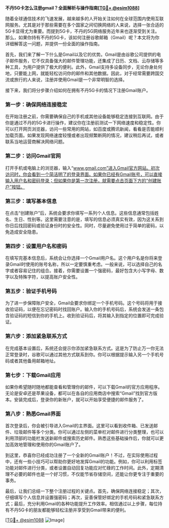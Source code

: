 **不丹5G卡怎么注册gmail？全面解析与操作指南[[TG💪+ @esim1088](https://t.me/s/esim1088)]**

随着全球通信技术的飞速发展，越来越多的人开始关注如何在全球范围内使用互联网服务。尤其是对于那些需要在多个国家之间切换网络的人来说，选择一张合适的5G卡显得尤为重要。而提到5G卡，不丹的5G网络服务近年来也逐渐受到关注。那么，如果你持有不丹的5G卡，该如何注册谷歌邮箱（Gmail）呢？本文将为你详细解答这一问题，并提供一份全面的操作指南。

首先，我们来了解一下什么是Gmail以及它的优势。Gmail是由谷歌公司提供的电子邮件服务，它不仅具备强大的邮件管理功能，还集成了日历、文档、云存储等多种工具，为用户提供了极大的便利。此外，Gmail支持多设备同步，无论你身处何地，只要能上网，就能轻松访问你的邮件和其他数据。因此，对于经常需要跨国交流或旅行的人来说，注册并使用Gmail是一个非常明智的选择。

接下来，我们将分步骤介绍如何在拥有不丹5G卡的情况下注册Gmail账户。

### **第一步：确保网络连接稳定**
在开始注册之前，你需要确保自己的手机或其他设备能够稳定连接到互联网。由于你是通过不丹的5G卡进行操作，建议你在注册前测试一下网络速度和稳定性。你可以打开网页浏览器，访问一些常用的网站，如百度或腾讯新闻，看看是否能顺利加载页面。如果发现网络速度较慢或者出现频繁断网的情况，建议稍后再试，或者联系当地运营商解决网络问题。

### **第二步：访问Gmail官网**
打开手机或电脑上的浏览器，输入“www.gmail.com”进入Gmail官方网站。初次访问时，你会看到一个简洁明了的登录界面。如果你已经有Gmail账号，可以直接输入用户名和密码登录；但如果你是第一次注册，就需要点击页面下方的“创建账户”按钮。

### **第三步：填写基本信息**
在点击“创建账户”后，系统会要求你填写一系列个人信息。这些信息通常包括姓名、生日、性别等。这里需要注意的是，填写的信息必须真实有效，因为这关系到你日后找回密码或验证身份时的安全性。同时，尽量避免使用过于简单的密码，以免造成安全隐患。

### **第四步：设置用户名和密码**
在填写完基本信息后，系统会让你选择一个Gmail用户名。这个用户名是你将来登录Gmail时使用的账号名称，所以一定要慎重考虑。一般来说，可以选择自己的名字或者容易记住的组合。接着，你需要设置一个强密码，最好包含大小写字母、数字以及特殊字符，以提高账户安全性。

### **第五步：验证手机号码**
为了进一步保障账户安全，Gmail会要求你绑定一个手机号码。这个号码将用于接收验证码，以便在忘记密码时找回账户。输入你的手机号码后，系统会发送一条包含验证码的短信到你的手机上。收到验证码后，将其输入到指定的位置即可完成验证。

### **第六步：添加紧急联系方式**
在完成基本设置后，系统还会提示你添加紧急联系方式。这是为了防止万一你无法正常登录时，谷歌可以通过其他方式联系到你。你可以根据提示输入另一个手机号码或者其他备用邮箱地址。

### **第七步：下载Gmail应用**
如果你希望随时随地都能查看和管理你的邮件，可以下载Gmail的官方应用程序。无论是安卓还是苹果设备，都可以在各自的应用商店中搜索“Gmail”找到官方版本。安装完成后，登录你的新账户，就可以开始享受便捷的邮件服务了。

### **第八步：熟悉Gmail界面**
首次登录后，你会被引导进入Gmail的主界面。这里可以看到收件箱、已发送邮件、垃圾邮件等多个分类。你可以通过左侧的菜单栏对邮件进行分类整理，也可以利用顶部的功能栏发送新邮件或搜索历史邮件。熟悉这些基础操作后，你就可以更加高效地管理和使用你的Gmail账户了。

到这里，恭喜你已经成功注册了一个全新的Gmail账户！不过，在实际使用过程中，还有一些小技巧可以帮助你更好地发挥Gmail的功能。例如，你可以利用标签功能对邮件进行分类，或者设置自动回复功能应对忙碌的工作时间。此外，定期清理不必要的邮件也是一个好习惯，不仅能节省存储空间，还能让你更专注于重要的事务。

最后，让我们总结一下整个注册过程的关键点。首先，确保网络连接稳定；其次，仔细填写个人信息并设置强密码；再次，妥善保管好绑定的手机号码和紧急联系方式；最后，充分利用Gmail的各种功能提升工作效率。相信通过以上步骤，每位持有不丹5G卡的朋友都能够轻松注册并享受到Gmail带来的便利。

[[TG💪+ @esim1088](https://t.me/s/esim1088) ![Image](https://i.postimg.cc/4NQfJmqS/Snipaste-2025-05-13-00-14-12.png)]